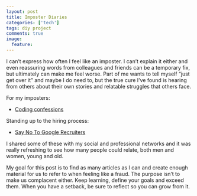 ```yaml
---
layout: post
title: Imposter Diaries
categories: ['tech']
tags: diy project
comments: true
image:
  feature: 
---
```


I can’t express how often I feel like an imposter. I can’t explain it either and even reassuring words from colleagues and friends can be a temporary fix, but ultimately can make me feel worse.
Part of me wants to tell myself “just get over it” and maybe I do need to, but the true cure I’ve found is hearing from others about their own stories and relatable struggles that others face.

For my imposters:

- [Coding confessions](https://theoutline.com/post/1166/programmers-are-confessing-their-coding-sins-to-protest-a-broken-job-interview-process)

Standing up to the hiring process: 

- [Say No To Google Recruiters](http://www.yegor256.com/2017/02/21/say-no-to-google-recruiters.html)


I shared some of these with my social and professional networks and it was really refreshing to see how many people could relate, both men and women, young and old. 

My goal for this post is to find as many articles as I can and create enough material for us to refer to when feeling like a fraud.
The purpose isn’t to make us complacent either. 
Keep learning, define your goals and exceed them. 
When you have a setback, be sure to reflect so you can grow from it.
